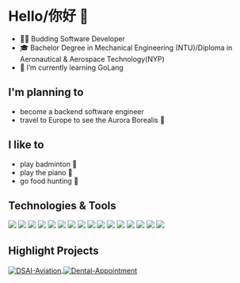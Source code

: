 # Hello/你好 👋

- 👨‍💻 Budding Software Developer
- 🎓 Bachelor Degree in Mechanical Engineering (NTU)/Diploma in Aeronautical & Aerospace Technology(NYP)
- 🌱 I’m currently learning GoLang

## I'm planning to
- become a backend software engineer
- travel to Europe to see the Aurora Borealis 🌈

## I like to
- play badminton 🏸
- play the piano 🎹
- go food hunting 🥘

## Technologies & Tools
![](https://img.shields.io/badge/Editor-VS_Code-informational?style=flat&logo=visual-studio-code&logoColor=white&color=6aa6f8)
![](https://img.shields.io/badge/Code-Python-informational?style=flat&logo=python&logoColor=white&color=6aa6f8)
![](https://img.shields.io/badge/Code-JavaScript-informational?style=flat&logo=javascript&logoColor=white&color=6aa6f8)
![](https://img.shields.io/badge/Code-Golang-informational?style=flat&logo=go&logoColor=white&color=6aa6f8)
![](https://img.shields.io/badge/Database-MYSQL-informational?style=flat&logo=MYSQL&logoColor=white&color=6aa6f8)
![](https://img.shields.io/badge/Database-NOSQL-informational?style=flat&logo=NOSQL&logoColor=white&color=6aa6f8)
![](https://img.shields.io/badge/Tools-PostgreSQL-informational?style=flat&logo=postgresql&logoColor=white&color=6aa6f8)
![](https://img.shields.io/badge/Tools-AmazonDynamoDB-informational?style=flat&logo=AmazonDynamoDB&logoColor=white&color=6aa6f8)
![](https://img.shields.io/badge/Tools-SQLite-informational?style=flat&logo=SQLite&logoColor=white&color=6aa6f8)
![](https://img.shields.io/badge/Tools-MongoDB-informational?style=flat&logo=MongoDB&logoColor=white&color=6aa6f8)
![](https://img.shields.io/badge/Tools-Docker-informational?style=flat&logo=docker&logoColor=white&color=6aa6f8)
![](https://img.shields.io/badge/Tools-Kubernetes-informational?style=flat&logo=kubernetes&logoColor=white&color=6aa6f8)
![](https://img.shields.io/badge/Tools-Morty-informational?style=flat&logo=Morty&logoColor=white&color=6aa6f8)
![](https://img.shields.io/badge/Tools-Datadog-informational?style=flat&logo=Datadog&logoColor=white&color=6aa6f8)
![](https://img.shields.io/badge/API-RESTful-informational?style=flat&logo=REST&logoColor=white&color=6aa6f8)
![](https://img.shields.io/badge/Method-TDD-informational?style=flat&logo=TDD&logoColor=white&color=6aa6f8)

## Highlight Projects
<a href="https://github.com/wkcjay/DSAI-Aviation.git">
  <img align="center" src="https://github-readme-stats.vercel.app/api/pin/?username=wkcjay&repo=DSAI-Aviation&show_icons=true&line_height=27&title_color=6aa6f8&text_color=8a919a&icon_color=6aa6f8&bg_color=22272e" alt="DSAI-Aviation" />
</a>
<a href="https://github.com/wkcjay/Dental-Appointment.git">
  <img align="center" src="https://github-readme-stats.vercel.app/api/pin/?username=wkcjay&repo=Dental-Appointment&show_icons=true&line_height=27&title_color=6aa6f8&text_color=8a919a&icon_color=6aa6f8&bg_color=22272e" alt="Dental-Appointment" />
</a>
